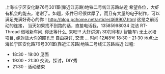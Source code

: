 上海长宁区安化路76号301室(靠近江苏路)地铁二号线江苏路站近
希望各位，大虾有机会的能去，谢谢了。如题，条件已经很优厚了，而且有大量的电子制作，可以满足充满好奇心的你！<http://blog.pchome.net/article/468907.html>
这是之前活动的连接， 当天如果找不到路的话，直接电话我，13585998034 沈洁
RT-Thread 借地新车间, 你还等什么, 来吧!!! 大虾讲演\ 3D打印机\ 智能车\ 无土水培项目, 绝对放大你的瞳孔!!! 自由探讨, 交流 ... 时间:12月8号 18:30 - 21:30 地点:上海长宁区安化路76号301室(靠近江苏路)地铁二号线江苏路站近
过程:
* 18:30 - 19:00 见面
* 19:00 - 21:30 交流，探讨，DIY秀
* 21:30 - 活动结束